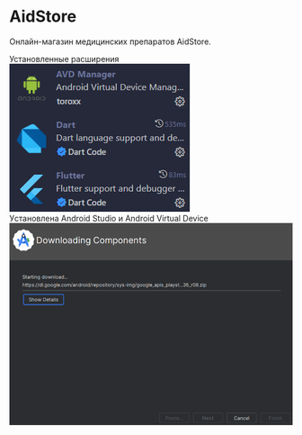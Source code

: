 # AidStore

Онлайн-магазин медицинских препаратов AidStore.

Установленные расширения
<br>
![alt text](assets/image.png)
<br>
Уcтановлена Android Studio и Android Virtual Device
<br>
![alt text](assets/image-1.png)

